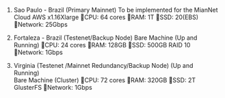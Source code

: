 1. Sao Paulo - Brazil (Primary Mainnet) To be implemented for the MianNet
Cloud AWS x1.16Xlarge
CPU: 64 cores
RAM: 1T
SSD: 20(EBS)
Network: 25Gbps

2. Fortaleza - Brazil (Testenet/Backup Node)
Bare Machine (Up and Running)
CPU: 24 cores
RAM: 128GB
SSD: 500GB RAID 10
Network: 1Gbps

3. Virginia (Testenet /Mainnet Redundancy/Backup Node) (Up and Running)   
Bare Machine (Cluster)
CPU: 72 cores
RAM: 320GB
SSD: 2T GlusterFS
Network: 1Gbps
